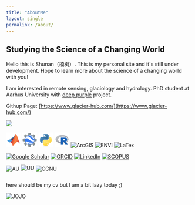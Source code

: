 ```yaml
---
title: "AboutMe"
layout: single
permalink: /about/
---
```


## Studying the Science of a Changing World

Hello this is Shunan（楠树）.  This is my personal site and it's still under development. Hope to learn more about the science of a changing world with you!

I am interested in remote sensing, glaciology and hydrology. PhD student at Aarhus University with [deep purple](https://www.deeppurple-ercsyg.eu/home) project. 

Githup Page: [https://www.glacier-hub.com/](https://www.glacier-hub.com/) 

<img src="https://github-readme-stats.vercel.app/api?username=fsn1995&show_icons=true&hide=issues" />

<p align="left">
  <!-- <img src="https://cdn.icon-icons.com/icons2/2107/PNG/512/file_type_matlab_icon_130398.png" alt="Matlab" width="40" height="40"/>
  <img src="https://cdn.icon-icons.com/icons2/1508/PNG/512/googleearth-engine_104576.png" alt="Google Earth Engine" width="40" height="40"/> -->
  <img src="/assets/images/icon/file_type_matlab_icon_130398.png" alt="Matlab" width="40" height="40"/>
  <img src="/assets/images/icon/googleearth-engine_104576.png" alt="Google Earth Engine" width="40" height="40"/>
  <img src="https://raw.githubusercontent.com/devicons/devicon/master/icons/python/python-original.svg" alt="python" width="40" height="40"/>
  <!-- <img src="https://cdn.icon-icons.com/icons2/2107/PNG/512/file_type_r_icon_130212.png" alt="R" width="40" height="40"/> -->
  <img src="/assets/images/icon/file_type_r_icon_130212.png" alt="R" width="40" height="40"/>
  <img src="https://www.arcgis.com/sharing/rest/content/items/71bec4d35f4743b597634fb379e9b26e/data" alt="ArcGIS" width="40" height="40"/>
  <img src="https://www.harrisgeospatial.com/portals/0/Images/ENVI_Icon_ColorLogo.png" alt="ENVI" width="100" height="30"/>
  <img src="https://upload.wikimedia.org/wikipedia/commons/9/92/LaTeX_logo.svg" alt="LaTex" width="80" height="30"/>
</p>

[![Google Scholar](https://img.shields.io/badge/Google-Scholar-lightgrey)](https://scholar.google.com/citations?user=hMKGuKwAAAAJ&hl=en)
[![ORCID](https://img.shields.io/badge/ORCID-iD-green)](https://orcid.org/0000-0002-8534-3066)
[![LinkedIn](https://img.shields.io/badge/Linked-In-blue)](https://www.linkedin.com/in/shunan-feng/)
[![SCOPUS](https://img.shields.io/badge/Scopus-iD-orange)](https://www.scopus.com/authid/detail.uri?authorId=57199645939)


<p align="left">
  <img src="https://medarbejdere.au.dk/fileadmin/_processed_/csm_au_segl_cms287_4b4ef98221.png" alt ="AU" width="70" style="vertical-align: 80%"/>
  <!-- <img src="https://www.uu.se/digitalAssets/242/c_242915-l_3-k_svg-uu-logo.svg" alt ="UU" width="100"/> -->
  <img src="https://upload.wikimedia.org/wikipedia/en/thumb/0/03/Uppsala_University_logo.svg/1200px-Uppsala_University_logo.svg.png" alt ="UU" width="65" style="vertical-align: 90%"/>
  <img src="https://media-exp1.licdn.com/dms/image/C560BAQGB1wGC5Pj1mQ/company-logo_200_200/0/1519866978104?e=1619654400&v=beta&t=MmM0ReEDRbUTPMY6ozGjHkbjWAObeLRbHIAU7ChdhNw" alt ="CCNU" width="70" style="vertical-align: 80%"/>
</p>

here should be my cv but I am a bit lazy today ;)

<img src="https://images-wixmp-ed30a86b8c4ca887773594c2.wixmp.com/f/eba27dc1-9e69-4fbe-925f-93a3cae39644/daaep6v-7d9243e6-266d-468c-8ab2-afa3c6e82f1a.png?token=eyJ0eXAiOiJKV1QiLCJhbGciOiJIUzI1NiJ9.eyJzdWIiOiJ1cm46YXBwOiIsImlzcyI6InVybjphcHA6Iiwib2JqIjpbW3sicGF0aCI6IlwvZlwvZWJhMjdkYzEtOWU2OS00ZmJlLTkyNWYtOTNhM2NhZTM5NjQ0XC9kYWFlcDZ2LTdkOTI0M2U2LTI2NmQtNDY4Yy04YWIyLWFmYTNjNmU4MmYxYS5wbmcifV1dLCJhdWQiOlsidXJuOnNlcnZpY2U6ZmlsZS5kb3dubG9hZCJdfQ.tQ3WDHGxkh4Fg2P81xuyTy21aU-HC4pE0YzNCahK93o" alt="JOJO" width="200" align="left"/>